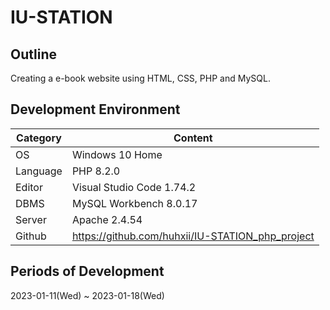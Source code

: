 # IU-STATION

## Outline
Creating a e-book website using HTML, CSS, PHP and MySQL.   

## Development Environment
| Category | Content |
| --- | --- |
| OS | Windows 10 Home |
| Language | PHP 8.2.0 |
| Editor | Visual Studio Code 1.74.2 |
| DBMS | MySQL Workbench 8.0.17 |
| Server | Apache 2.4.54 |
| Github | https://github.com/huhxii/IU-STATION_php_project |

## Periods of Development
2023-01-11(Wed) ~ 2023-01-18(Wed)
